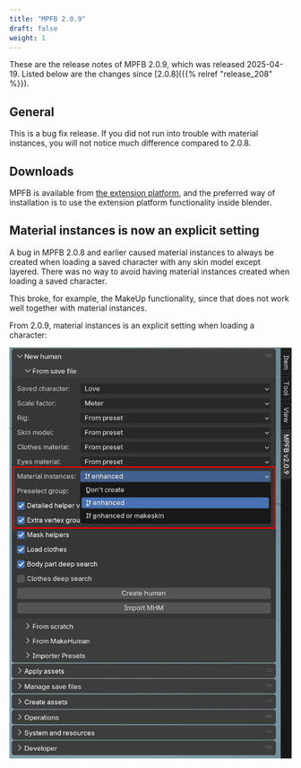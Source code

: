 ```yaml
---
title: "MPFB 2.0.9"
draft: false
weight: 1
---
```


These are the release notes of MPFB 2.0.9, which was released 2025-04-19. Listed below are the changes since [2.0.8]({{% relref "release_208" %}}).

## General

This is a bug fix release. If you did not run into trouble with material instances, you will not notice much difference 
compared to 2.0.8.

## Downloads

MPFB is available from  [the extension platform](https://extensions.blender.org/add-ons/mpfb/), and the preferred way of installation is
to use the extension platform functionality inside blender. 

## Material instances is now an explicit setting 

A bug in MPFB 2.0.8 and earlier caused material instances to always be created when loading a saved character with any skin model
except layered. There was no way to avoid having material instances created when loading a saved character.

This broke, for example, the MakeUp functionality, since that does not work well together with material instances.

From 2.0.9, material instances is an explicit setting when loading a character:

![209_material_instances](209_material_instances.png)